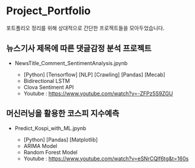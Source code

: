# Project_Portfolio
포트폴리오 정리를 위해 상대적으로 간단한 프로젝트들을 모아두었습니다.

## 뉴스기사 제목에 따른 댓글감정 분석 프로젝트
- NewsTitle_Comment_SentimentAnalysis.jpynb  

  - [Python]  [Tensorflow]  [NLP]  [Crawling]  [Pandas]  [Mecab]
  - Bidirectional LSTM
  - Clova Sentiment API
  - Youtube : https://www.youtube.com/watch?v=-ZFPz5S9ZGU

## 머신러닝을 활용한 코스피 지수예측
- Predict_Kospi_with_ML.jpynb  

  - [Python]  [Pandas]  [Matplotlib]
  - ARIMA Model
  - Random Forest Model
  - Youtube : https://www.youtube.com/watch?v=eSNrCQlf6tg&t=160s
